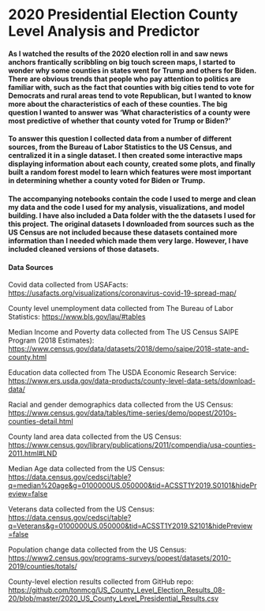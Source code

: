 # 2020 Presidential Election County Level Analysis and Predictor

#### As I watched the results of the 2020 election roll in and saw news anchors frantically scribbling on big touch screen maps, I started to wonder why some counties in states went for Trump and others for Biden. There are obvious trends that people who pay attention to politics are familiar with, such as the fact that counties with big cities tend to vote for Democrats and rural areas tend to vote Republican, but I wanted to know more about the characteristics of each of these counties. The big question I wanted to answer was ‘What characteristics of a county were most predictive of whether that county voted for Trump or Biden?’
  
#### To answer this question I collected data from a number of different sources, from the Bureau of Labor Statistics to the US Census, and centralized it in a single dataset. I then created some interactive maps displaying information about each county, created some plots, and finally built a random forest model to learn which features were most important in determining whether a county voted for Biden or Trump.

#### The accompanying notebooks contain the code I used to merge and clean my data and the code I used for my analysis, visualizations, and model building. I have also included a Data folder with the the datasets I used for this project. The original datasets I downloaded from sources such as the US Census are not included because these datasets contained more information than I needed which made them very large. However, I have included cleaned versions of those datasets.

#### Data Sources
Covid data collected from USAFacts: https://usafacts.org/visualizations/coronavirus-covid-19-spread-map/

County level unemployment data collected from The Bureau of Labor Statistics: https://www.bls.gov/lau/#tables

Median Income and Poverty data collected from The US Census SAIPE Program (2018 Estimates): https://www.census.gov/data/datasets/2018/demo/saipe/2018-state-and-county.html

Education data collected from The USDA Economic Research Service: https://www.ers.usda.gov/data-products/county-level-data-sets/download-data/

Racial and gender demographics data collected from the US Census: https://www.census.gov/data/tables/time-series/demo/popest/2010s-counties-detail.html

County land area data collected from the US Census: https://www.census.gov/library/publications/2011/compendia/usa-counties-2011.html#LND

Median Age data collected from the US Census: https://data.census.gov/cedsci/table?q=median%20age&g=0100000US.050000&tid=ACSST1Y2019.S0101&hidePreview=false

Veterans data collected from the US Census: https://data.census.gov/cedsci/table?q=Veterans&g=0100000US.050000&tid=ACSST1Y2019.S2101&hidePreview=false

Population change data collected from the US Census: https://www2.census.gov/programs-surveys/popest/datasets/2010-2019/counties/totals/

County-level election results collected from GitHub repo: https://github.com/tonmcg/US_County_Level_Election_Results_08-20/blob/master/2020_US_County_Level_Presidential_Results.csv
